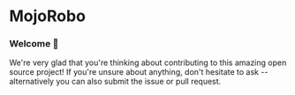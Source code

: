# MojoRobo
### Welcome 🎉
We're very glad that you're thinking about contributing to this amazing open source project!
If you're unsure about anything, don't hesitate to ask -- alternatively you can also submit the issue or pull request.
